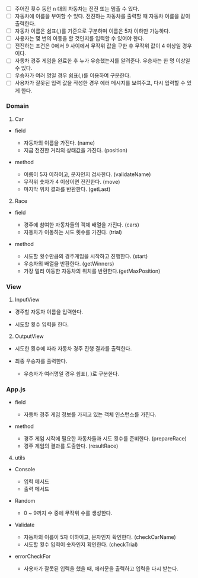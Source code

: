 - [ ] 주어진 횟수 동안 n 대의 자동차는 전진 또는 멈출 수 있다.
- [ ] 자동차에 이름을 부여할 수 있다. 전진하는 자동차를 출력할 때 자동차 이름을 같이 출력한다.
- [ ] 자동차 이름은 쉼표(,)를 기준으로 구분하며 이름은 5자 이하만 가능하다.
- [ ] 사용자는 몇 번의 이동을 할 것인지를 입력할 수 있어야 한다.
- [ ] 전진하는 조건은 0에서 9 사이에서 무작위 값을 구한 후 무작위 값이 4 이상일 경우이다.
- [ ] 자동차 경주 게임을 완료한 후 누가 우승했는지를 알려준다. 우승자는 한 명 이상일 수 있다.
- [ ] 우승자가 여러 명일 경우 쉼표(,)를 이용하여 구분한다.
- [ ] 사용자가 잘못된 입력 값을 작성한 경우 에러 메시지를 보여주고, 다시 입력할 수 있게 한다.

### Domain

1. Car

- field

  - 자동차의 이름을 가진다. (name)
  - 지금 전진한 거리의 상태값을 가진다. (position)

- method

  - 이름이 5자 이하이고, 문자인지 검사한다. (validateName)
  - 무작위 숫자가 4 이상이면 전진한다. (move)
  - 마지막 위치 결과를 반환한다. (getLast)

2. Race

- field

  - 경주에 참여한 자동차들의 객체 배열을 가진다. (cars)
  - 자동차가 이동하는 시도 횟수를 가진다. (trial)

- method
  - 시도할 횟수만큼의 경주게임을 시작하고 진행한다. (start)
  - 우승자의 배열을 반환한다. (getWinners)
  - 가장 멀리 이동한 자동차의 위치를 반환한다.(getMaxPosition)

### View

1. InputView

- 경주할 자동차 이름을 입력한다.

- 시도할 횟수 입력을 한다.

2. OutputView

- 시도한 횟수에 따라 자동차 경주 진행 결과를 출력한다.

- 최종 우승자를 출력한다.

  - 우승자가 여러명일 경우 쉼표(, )로 구분한다.

### App.js

- field

  - 자동차 경주 게임 정보를 가지고 있는 객체 인스턴스를 가진다.

- method

  - 경주 게임 시작에 필요한 자동차들과 시도 횟수를 준비한다. (prepareRace)
  - 경주 게임의 결과를 도출한다. (resultRace)

4. utils

- Console

  - 입력 메서드
  - 출력 메서드

- Random

  - 0 ~ 9까지 수 중에 무작위 수를 생성한다.

- Validate

  - 자동차의 이름이 5자 이하이고, 문자인지 확인한다. (checkCarName)
  - 시도할 횟수 입력이 숫자인지 확인한다. (checkTrial)

- errorCheckFor

  - 사용자가 잘못된 입력을 했을 때, 에러문을 출력하고 입력을 다시 받는다.
